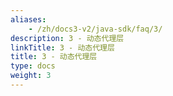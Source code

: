 ```yaml
---
aliases:
    - /zh/docs3-v2/java-sdk/faq/3/
description: 3 - 动态代理层
linkTitle: 3 - 动态代理层
title: 3 - 动态代理层
type: docs
weight: 3
---
```


